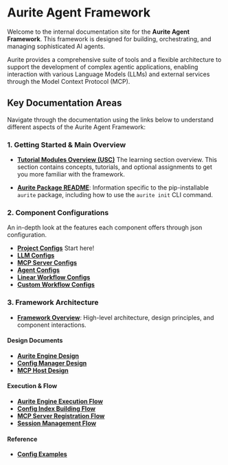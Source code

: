 # Aurite Agent Framework

Welcome to the internal documentation site for the **Aurite Agent Framework**. This framework is designed for building, orchestrating, and managing sophisticated AI agents.

Aurite provides a comprehensive suite of tools and a flexible architecture to support the development of complex agentic applications, enabling interaction with various Language Models (LLMs) and external services through the Model Context Protocol (MCP).

## Key Documentation Areas

Navigate through the documentation using the links below to understand different aspects of the Aurite Agent Framework:

### 1. Getting Started & Main Overview

- **[Tutorial Modules Overview (USC)](getting-started/Start_Here.md)** The learning section overview. This section contains concepts, tutorials, and optional assignments to get you more familiar with the framework.

- **[Aurite Package README](https://github.com/Aurite-ai/aurite-agents/blob/main/README_packaged.md)**: Information specific to the pip-installable `aurite` package, including how to use the `aurite init` CLI command.

### 2. Component Configurations

An in-depth look at the features each component offers through json configuration.

- **[Project Configs](config/projects_and_workspaces.md)** Start here!
- **[LLM Configs](config/llm.md)**
- **[MCP Server Configs](config/mcp_server.md)**
- **[Agent Configs](config/agent.md)**
- **[Linear Workflow Configs](config/linear_workflow.md)**
- **[Custom Workflow Configs](config/custom_workflow.md)**

### 3. Framework Architecture

- **[Framework Overview](architecture/overview.md)**: High-level architecture, design principles, and component interactions.

#### Design Documents

- **[Aurite Engine Design](architecture/design/aurite_engine_design.md)**
- **[Config Manager Design](architecture/design/config_manager_design.md)**
- **[MCP Host Design](architecture/design/mcp_host_design.md)**

#### Execution & Flow

- **[Aurite Engine Execution Flow](architecture/flow/aurite_engine_execution_flow.md)**
- **[Config Index Building Flow](architecture/flow/config_index_building_flow.md)**
- **[MCP Server Registration Flow](architecture/flow/mcp_server_registration_flow.md)**
- **[Session Management Flow](architecture/flow/session_management_flow.md)**

#### Reference

- **[Config Examples](architecture/reference/config_examples.md)**
